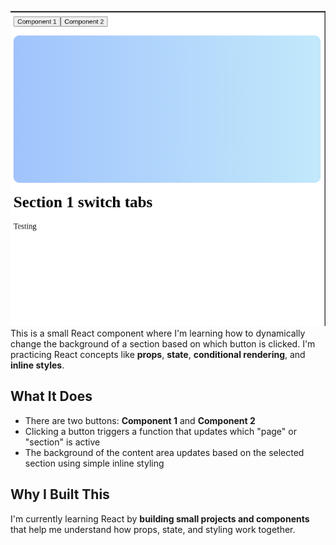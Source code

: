
![alt text](image.png)
This is a small React component where I'm learning how to dynamically change the background of a section based on which button is clicked. I'm practicing React concepts like **props**, **state**, **conditional rendering**, and **inline styles**.

##  What It Does

- There are two buttons: **Component 1** and **Component 2**
- Clicking a button triggers a function that updates which "page" or "section" is active
- The background of the content area updates based on the selected section using simple inline styling



##  Why I Built This

I'm currently learning React by **building small projects and components** that help me understand how props, state, and styling work together. 

